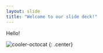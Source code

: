 ```yaml
---
layout: slide
title: "Welcome to our slide deck!"
---
```


Hello!

![cooler-octocat](https://octodex.github.com/images/twenty-percent-cooler-octocat.png)
{: .center}

